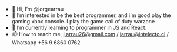 - 👋 Hi, I’m @jorgearrau
- 👀 I’m interested in be the best programmer, and i`m good play the gaming xbox console. I play the game call of duty warzone
- 🌱 I’m currently learning to programmer in JS and React.
- 📫 How to reach me, j.arrau26@gmail.com / jarrau@intelecto.cl / Whatsapp +56 9 6860 0762

<!---
jorgearrau/jorgearrau is a ✨ special ✨ repository because its `README.md` (this file) appears on your GitHub profile.
You can click the Preview link to take a look at your changes.
--->
